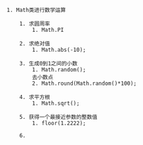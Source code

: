 
	1. Math类进行数学运算
		
		1. 求圆周率
			1. Math.PI
			
		2. 求绝对值
			1. Math.abs(-10);
			
		3. 生成0到1之间的小数
			1. Math.random();
			去小数点
			2. Math.round(Math.random()*100);  
			
		4. 求平方根
			1. Math.sqrt();
		
		5. 获得一个最接近参数的整数值
			1. floor(1.2222);

		6. 
